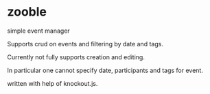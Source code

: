 zooble
======


simple event manager

Supports crud on events and filtering by date and tags.

Currently not fully supports creation and editing.

In particular one cannot specify date, participants and tags for event.

written with help of knockout.js.
